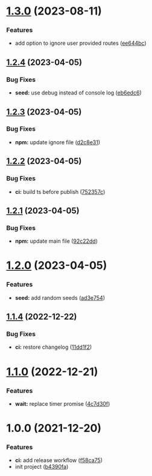 # [1.3.0](https://github.com/zmrfzn/express-chaos-middleware/compare/v1.2.4...v1.3.0) (2023-08-11)


### Features

* add option to ignore user provided routes ([ee644bc](https://github.com/zmrfzn/express-chaos-middleware/commit/ee644bc27cb1c2d44c0f58841201929c68e03e1d))

## [1.2.4](https://github.com/drouian-m/express-chaos-middleware/compare/v1.2.3...v1.2.4) (2023-04-05)


### Bug Fixes

* **seed:** use debug instead of console log ([eb6edc6](https://github.com/drouian-m/express-chaos-middleware/commit/eb6edc64a76bcbea0e5e9ef788156d5b3aad70cf))

## [1.2.3](https://github.com/drouian-m/express-chaos-middleware/compare/v1.2.2...v1.2.3) (2023-04-05)


### Bug Fixes

* **npm:** update ignore file ([d2c8e31](https://github.com/drouian-m/express-chaos-middleware/commit/d2c8e314c91694ec58ba318bc87f9f929f904e05))

## [1.2.2](https://github.com/drouian-m/express-chaos-middleware/compare/v1.2.1...v1.2.2) (2023-04-05)


### Bug Fixes

* **ci:** build ts before publish ([752357c](https://github.com/drouian-m/express-chaos-middleware/commit/752357c82ff70e26d19dc5581996a10ed46fc101))

## [1.2.1](https://github.com/drouian-m/express-chaos-middleware/compare/v1.2.0...v1.2.1) (2023-04-05)


### Bug Fixes

* **npm:** update main file ([92c22dd](https://github.com/drouian-m/express-chaos-middleware/commit/92c22dd226652a473a6b562d7a621be2db1108aa))

# [1.2.0](https://github.com/drouian-m/express-chaos-middleware/compare/v1.1.4...v1.2.0) (2023-04-05)


### Features

* **seed:** add random seeds ([ad3e754](https://github.com/drouian-m/express-chaos-middleware/commit/ad3e7542f64b881e0b8a1162dbdbc75d12c88534))

## [1.1.4](https://github.com/drouian-m/express-chaos-middleware/compare/v1.1.3...v1.1.4) (2022-12-22)


### Bug Fixes

* **ci:** restore changelog ([11dd1f2](https://github.com/drouian-m/express-chaos-middleware/commit/11dd1f22780a2c9ae6a61197c1be03cf8d14d998))

# [1.1.0](https://github.com/drouian-m/express-chaos-middleware/compare/v1.0.0...v1.1.0) (2022-12-21)


### Features

* **wait:** replace timer promise ([4c7d30f](https://github.com/drouian-m/express-chaos-middleware/commit/4c7d30fcce67c7b841066800f04398d706d0538e))

# 1.0.0 (2021-12-20)


### Features

* **ci:** add release workflow ([f58ca75](https://github.com/drouian-m/express-chaos-middleware/commit/f58ca75d05a1c333a70075a64a08d3f4fb0080c2))
* init project ([b4390fa](https://github.com/drouian-m/express-chaos-middleware/commit/b4390fa24964e6ebd25e3f98d59872270467ca0e))

